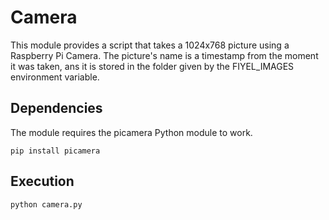 # Camera

This module provides a script that takes a 1024x768 picture using a Raspberry Pi Camera. The picture's name is a timestamp from the moment it was taken, ans it is stored in the folder given by the FIYEL_IMAGES environment variable.

## Dependencies

The module requires the picamera Python module to work.
```
pip install picamera
```

## Execution

```
python camera.py
```